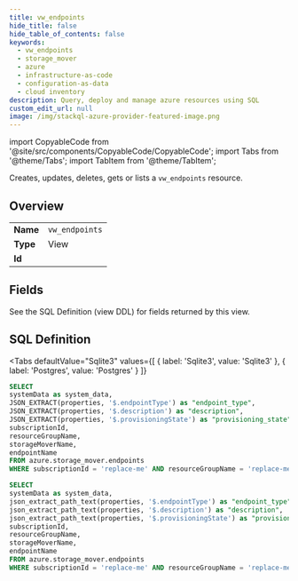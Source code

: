 ```yaml
--- 
title: vw_endpoints
hide_title: false
hide_table_of_contents: false
keywords:
  - vw_endpoints
  - storage_mover
  - azure
  - infrastructure-as-code
  - configuration-as-data
  - cloud inventory
description: Query, deploy and manage azure resources using SQL
custom_edit_url: null
image: /img/stackql-azure-provider-featured-image.png
---
```


import CopyableCode from '@site/src/components/CopyableCode/CopyableCode';
import Tabs from '@theme/Tabs';
import TabItem from '@theme/TabItem';

Creates, updates, deletes, gets or lists a <code>vw_endpoints</code> resource.

## Overview
<table><tbody>
<tr><td><b>Name</b></td><td><code>vw_endpoints</code></td></tr>
<tr><td><b>Type</b></td><td>View</td></tr>
<tr><td><b>Id</b></td><td><CopyableCode code="azure.storage_mover.vw_endpoints" /></td></tr>
</tbody></table>

## Fields

See the SQL Definition (view DDL) for fields returned by this view.

## SQL Definition

<Tabs
defaultValue="Sqlite3"
values={[
{ label: 'Sqlite3', value: 'Sqlite3' },
{ label: 'Postgres', value: 'Postgres' }
]}
>
<TabItem value="Sqlite3">

```sql
SELECT
systemData as system_data,
JSON_EXTRACT(properties, '$.endpointType') as "endpoint_type",
JSON_EXTRACT(properties, '$.description') as "description",
JSON_EXTRACT(properties, '$.provisioningState') as "provisioning_state",
subscriptionId,
resourceGroupName,
storageMoverName,
endpointName
FROM azure.storage_mover.endpoints
WHERE subscriptionId = 'replace-me' AND resourceGroupName = 'replace-me' AND storageMoverName = 'replace-me';
```

</TabItem>
<TabItem value="Postgres">

```sql
SELECT
systemData as system_data,
json_extract_path_text(properties, '$.endpointType') as "endpoint_type",
json_extract_path_text(properties, '$.description') as "description",
json_extract_path_text(properties, '$.provisioningState') as "provisioning_state",
subscriptionId,
resourceGroupName,
storageMoverName,
endpointName
FROM azure.storage_mover.endpoints
WHERE subscriptionId = 'replace-me' AND resourceGroupName = 'replace-me' AND storageMoverName = 'replace-me';
```

</TabItem>
</Tabs>
